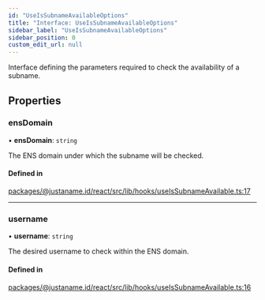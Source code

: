 ```yaml
---
id: "UseIsSubnameAvailableOptions"
title: "Interface: UseIsSubnameAvailableOptions"
sidebar_label: "UseIsSubnameAvailableOptions"
sidebar_position: 0
custom_edit_url: null
---
```


Interface defining the parameters required to check the availability of a subname.

## Properties

### ensDomain

• **ensDomain**: `string`

The ENS domain under which the subname will be checked.

#### Defined in

[packages/@justaname.id/react/src/lib/hooks/useIsSubnameAvailable.ts:17](https://github.com/JustaName-id/JustaName-sdk/blob/4ff9084/packages/@justaname.id/react/src/lib/hooks/useIsSubnameAvailable.ts#L17)

___

### username

• **username**: `string`

The desired username to check within the ENS domain.

#### Defined in

[packages/@justaname.id/react/src/lib/hooks/useIsSubnameAvailable.ts:16](https://github.com/JustaName-id/JustaName-sdk/blob/4ff9084/packages/@justaname.id/react/src/lib/hooks/useIsSubnameAvailable.ts#L16)

